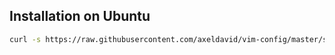 ## Installation on Ubuntu

```bash
curl -s https://raw.githubusercontent.com/axeldavid/vim-config/master/setup | bash
```
